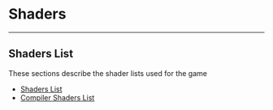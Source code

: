 # Shaders

___

## Shaders List

These sections describe the shader lists used for the game

- [Shaders List](shaders-list/shaders-list.md)
- [Compiler Shaders List](shaders-list/compiler-shaders-list.md)
